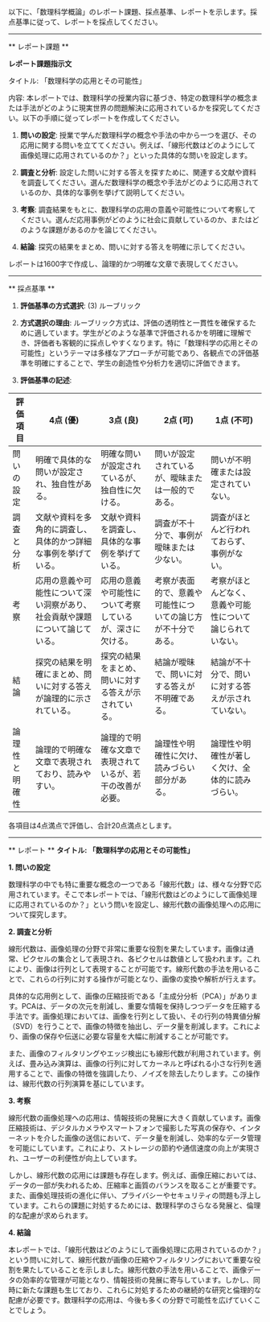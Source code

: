 以下に、「数理科学概論」のレポート課題、採点基準、レポートを示します。採点基準に従って、レポートを採点してください。

---------------------------------------
** レポート課題 **

**レポート課題指示文**

タイトル: 「数理科学の応用とその可能性」

内容: 本レポートでは、数理科学の授業内容に基づき、特定の数理科学の概念または手法がどのように現実世界の問題解決に応用されているかを探究してください。以下の手順に従ってレポートを作成してください。

1. **問いの設定**: 授業で学んだ数理科学の概念や手法の中から一つを選び、その応用に関する問いを立ててください。例えば、「線形代数はどのようにして画像処理に応用されているのか？」といった具体的な問いを設定します。

2. **調査と分析**: 設定した問いに対する答えを探すために、関連する文献や資料を調査してください。選んだ数理科学の概念や手法がどのように応用されているのか、具体的な事例を挙げて説明してください。

3. **考察**: 調査結果をもとに、数理科学の応用の意義や可能性について考察してください。選んだ応用事例がどのように社会に貢献しているのか、またはどのような課題があるのかを論じてください。

4. **結論**: 探究の結果をまとめ、問いに対する答えを明確に示してください。

レポートは1600字で作成し、論理的かつ明確な文章で表現してください。

---------------------------------------
** 採点基準 **

1. **評価基準の方式選択**: (3) ルーブリック

2. **方式選択の理由**: ルーブリック方式は、評価の透明性と一貫性を確保するために適しています。学生がどのような基準で評価されるかを明確に理解でき、評価者も客観的に採点しやすくなります。特に「数理科学の応用とその可能性」というテーマは多様なアプローチが可能であり、各観点での評価基準を明確にすることで、学生の創造性や分析力を適切に評価できます。

3. **評価基準の記述**:

| 評価項目       | 4点 (優)                                                                 | 3点 (良)                                                               | 2点 (可)                                                               | 1点 (不可)                                                             |
|----------------|---------------------------------------------------------------------------|------------------------------------------------------------------------|------------------------------------------------------------------------|------------------------------------------------------------------------|
| 問いの設定     | 明確で具体的な問いが設定され、独自性がある。                             | 明確な問いが設定されているが、独自性に欠ける。                         | 問いが設定されているが、曖昧または一般的である。                       | 問いが不明確または設定されていない。                                   |
| 調査と分析     | 文献や資料を多角的に調査し、具体的かつ詳細な事例を挙げている。           | 文献や資料を調査し、具体的な事例を挙げている。                         | 調査が不十分で、事例が曖昧または少ない。                               | 調査がほとんど行われておらず、事例がない。                             |
| 考察           | 応用の意義や可能性について深い洞察があり、社会貢献や課題について論じている。 | 応用の意義や可能性について考察しているが、深さに欠ける。               | 考察が表面的で、意義や可能性についての論じ方が不十分である。           | 考察がほとんどなく、意義や可能性について論じられていない。             |
| 結論           | 探究の結果を明確にまとめ、問いに対する答えが論理的に示されている。       | 探究の結果をまとめ、問いに対する答えが示されている。                   | 結論が曖昧で、問いに対する答えが不明確である。                         | 結論が不十分で、問いに対する答えが示されていない。                     |
| 論理性と明確性 | 論理的で明確な文章で表現されており、読みやすい。                         | 論理的で明確な文章で表現されているが、若干の改善が必要。               | 論理性や明確性に欠け、読みづらい部分がある。                           | 論理性や明確性が著しく欠け、全体的に読みづらい。                       |

各項目は4点満点で評価し、合計20点満点とします。

---------------------------------------
** レポート **
**タイトル: 「数理科学の応用とその可能性」**

**1. 問いの設定**

数理科学の中でも特に重要な概念の一つである「線形代数」は、様々な分野で応用されています。そこで本レポートでは、「線形代数はどのようにして画像処理に応用されているのか？」という問いを設定し、線形代数の画像処理への応用について探究します。

**2. 調査と分析**

線形代数は、画像処理の分野で非常に重要な役割を果たしています。画像は通常、ピクセルの集合として表現され、各ピクセルは数値として扱われます。これにより、画像は行列として表現することが可能です。線形代数の手法を用いることで、これらの行列に対する操作が可能となり、画像の変換や解析が行えます。

具体的な応用例として、画像の圧縮技術である「主成分分析（PCA）」があります。PCAは、データの次元を削減し、重要な情報を保持しつつデータを圧縮する手法です。画像処理においては、画像を行列として扱い、その行列の特異値分解（SVD）を行うことで、画像の特徴を抽出し、データ量を削減します。これにより、画像の保存や伝送に必要な容量を大幅に削減することが可能です。

また、画像のフィルタリングやエッジ検出にも線形代数が利用されています。例えば、畳み込み演算は、画像の行列に対してカーネルと呼ばれる小さな行列を適用することで、画像の特徴を強調したり、ノイズを除去したりします。この操作は、線形代数の行列演算を基にしています。

**3. 考察**

線形代数の画像処理への応用は、情報技術の発展に大きく貢献しています。画像圧縮技術は、デジタルカメラやスマートフォンで撮影した写真の保存や、インターネットを介した画像の送信において、データ量を削減し、効率的なデータ管理を可能にしています。これにより、ストレージの節約や通信速度の向上が実現され、ユーザーの利便性が向上しています。

しかし、線形代数の応用には課題も存在します。例えば、画像圧縮においては、データの一部が失われるため、圧縮率と画質のバランスを取ることが重要です。また、画像処理技術の進化に伴い、プライバシーやセキュリティの問題も浮上しています。これらの課題に対処するためには、数理科学のさらなる発展と、倫理的な配慮が求められます。

**4. 結論**

本レポートでは、「線形代数はどのようにして画像処理に応用されているのか？」という問いに対して、線形代数が画像の圧縮やフィルタリングにおいて重要な役割を果たしていることを示しました。線形代数の手法を用いることで、画像データの効率的な管理が可能となり、情報技術の発展に寄与しています。しかし、同時に新たな課題も生じており、これらに対処するための継続的な研究と倫理的な配慮が必要です。数理科学の応用は、今後も多くの分野で可能性を広げていくことでしょう。

